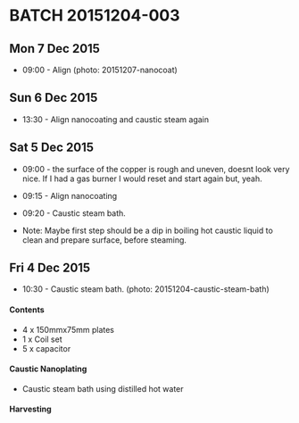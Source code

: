 # BATCH 20151204-003
## Mon 7 Dec 2015
* 09:00 - Align (photo: 20151207-nanocoat)

## Sun 6 Dec 2015
* 13:30 - Align nanocoating and caustic steam again

## Sat 5 Dec 2015
* 09:00 - the surface of the copper is rough and uneven, doesnt look very nice. If I had a gas burner I would reset and start again but, yeah.
* 09:15 - Align nanocoating
* 09:20 - Caustic steam bath.

* Note: Maybe first step should be a dip in boiling hot caustic liquid to clean and prepare surface, before steaming.

## Fri 4 Dec 2015
* 10:30 - Caustic steam bath.  (photo: 20151204-caustic-steam-bath)

#### Contents
* 4 x 150mmx75mm plates
* 1 x Coil set
* 5 x capacitor

#### Caustic Nanoplating 
* Caustic steam bath using distilled hot water

#### Harvesting 
